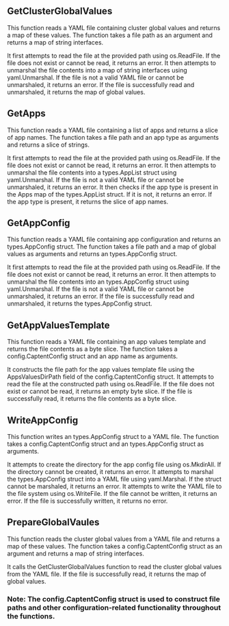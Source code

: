 ## GetClusterGlobalValues

This function reads a YAML file containing cluster global values and returns a map of these values. The function takes a file path as an argument and returns a map of string interfaces.

It first attempts to read the file at the provided path using os.ReadFile. If the file does not exist or cannot be read, it returns an error.
It then attempts to unmarshal the file contents into a map of string interfaces using yaml.Unmarshal. If the file is not a valid YAML file or cannot be unmarshaled, it returns an error.
If the file is successfully read and unmarshaled, it returns the map of global values.

## GetApps

This function reads a YAML file containing a list of apps and returns a slice of app names. The function takes a file path and an app type as arguments and returns a slice of strings.

It first attempts to read the file at the provided path using os.ReadFile. If the file does not exist or cannot be read, it returns an error.
It then attempts to unmarshal the file contents into a types.AppList struct using yaml.Unmarshal. If the file is not a valid YAML file or cannot be unmarshaled, it returns an error.
It then checks if the app type is present in the Apps map of the types.AppList struct. If it is not, it returns an error.
If the app type is present, it returns the slice of app names.


## GetAppConfig

This function reads a YAML file containing app configuration and returns an types.AppConfig struct. The function takes a file path and a map of global values as arguments and returns an types.AppConfig struct.

It first attempts to read the file at the provided path using os.ReadFile. If the file does not exist or cannot be read, it returns an error.
It then attempts to unmarshal the file contents into an types.AppConfig struct using yaml.Unmarshal. If the file is not a valid YAML file or cannot be unmarshaled, it returns an error.
If the file is successfully read and unmarshaled, it returns the types.AppConfig struct.

## GetAppValuesTemplate

This function reads a YAML file containing an app values template and returns the file contents as a byte slice. The function takes a config.CaptentConfig struct and an app name as arguments.

It constructs the file path for the app values template file using the AppsValuesDirPath field of the config.CaptentConfig struct.
It attempts to read the file at the constructed path using os.ReadFile. If the file does not exist or cannot be read, it returns an empty byte slice.
If the file is successfully read, it returns the file contents as a byte slice.

## WriteAppConfig

This function writes an types.AppConfig struct to a YAML file. The function takes a config.CaptentConfig struct and an types.AppConfig struct as arguments.

It attempts to create the directory for the app config file using os.MkdirAll. If the directory cannot be created, it returns an error.
It attempts to marshal the types.AppConfig struct into a YAML file using yaml.Marshal. If the struct cannot be marshaled, it returns an error.
It attempts to write the YAML file to the file system using os.WriteFile. If the file cannot be written, it returns an error.
If the file is successfully written, it returns no error.

## PrepareGlobalVaules

This function reads the cluster global values from a YAML file and returns a map of these values. The function takes a config.CaptentConfig struct as an argument and returns a map of string interfaces.

It calls the GetClusterGlobalValues function to read the cluster global values from the YAML file.
If the file is successfully read, it returns the map of global values.

### Note: The config.CaptentConfig struct is used to construct file paths and other configuration-related functionality throughout the functions.